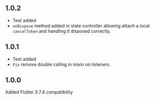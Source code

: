 ## 1.0.2

- Test added
- `onDispose` method added in state controller allowing attach a local `cancelToken` and handling it disposed correctly.

## 1.0.1

- Test added
- `Fix` remove double calling in mixin on listeners.

## 1.0.0

Added Flutter 3.7.4 compatibility
